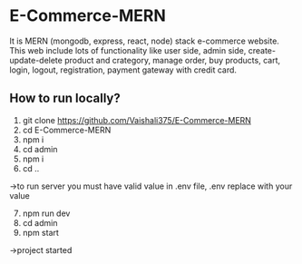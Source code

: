 # E-Commerce-MERN
It is MERN (mongodb, express, react, node) stack e-commerce website. This web include lots of functionality like user side, admin side, create-update-delete product and crategory, manage order, buy products, cart, login, logout, registration, payment gateway with credit card.  

## How to run locally?

1. git clone https://github.com/Vaishali375/E-Commerce-MERN
2. cd E-Commerce-MERN
3. npm i
4. cd admin
5. npm i
6. cd ..

->to run server you must have valid value in .env file, .env replace with your value
 
7. npm run dev
8. cd admin
9. npm start

->project started



